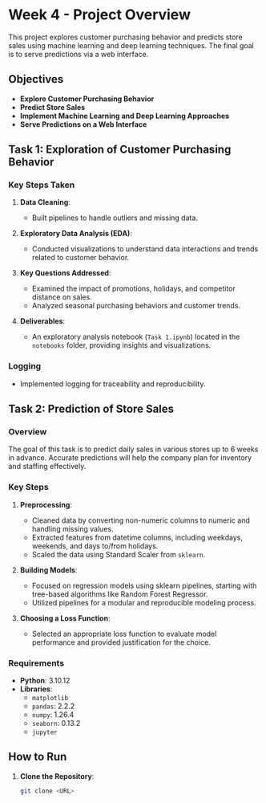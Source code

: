 # Week 4 - Project Overview

This project explores customer purchasing behavior and predicts store sales using machine learning and deep learning techniques. The final goal is to serve predictions via a web interface.

## Objectives

- **Explore Customer Purchasing Behavior**
- **Predict Store Sales**
- **Implement Machine Learning and Deep Learning Approaches**
- **Serve Predictions on a Web Interface**

## Task 1: Exploration of Customer Purchasing Behavior

### Key Steps Taken

1. **Data Cleaning**:
   - Built pipelines to handle outliers and missing data.

2. **Exploratory Data Analysis (EDA)**:
   - Conducted visualizations to understand data interactions and trends related to customer behavior.

3. **Key Questions Addressed**:
   - Examined the impact of promotions, holidays, and competitor distance on sales.
   - Analyzed seasonal purchasing behaviors and customer trends.

4. **Deliverables**:
   - An exploratory analysis notebook (`Task 1.ipynb`) located in the `notebooks` folder, providing insights and visualizations.

### Logging

- Implemented logging for traceability and reproducibility.

## Task 2: Prediction of Store Sales

### Overview

The goal of this task is to predict daily sales in various stores up to 6 weeks in advance. Accurate predictions will help the company plan for inventory and staffing effectively.

### Key Steps

1. **Preprocessing**:
   - Cleaned data by converting non-numeric columns to numeric and handling missing values.
   - Extracted features from datetime columns, including weekdays, weekends, and days to/from holidays.
   - Scaled the data using Standard Scaler from `sklearn`.

2. **Building Models**:
   - Focused on regression models using sklearn pipelines, starting with tree-based algorithms like Random Forest Regressor.
   - Utilized pipelines for a modular and reproducible modeling process.

3. **Choosing a Loss Function**:
   - Selected an appropriate loss function to evaluate model performance and provided justification for the choice.

### Requirements

- **Python**: 3.10.12
- **Libraries**:
  - `matplotlib`
  - `pandas`: 2.2.2
  - `numpy`: 1.26.4
  - `seaborn`: 0.13.2
  - `jupyter`

## How to Run

1. **Clone the Repository**:

   ```bash
   git clone <URL>